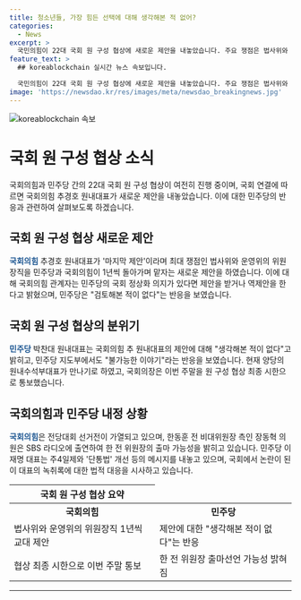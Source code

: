 ```yaml
---
title: 청소년들, 가장 힘든 선택에 대해 생각해본 적 없어?
categories:
  - News
excerpt: >
  국민의힘이 22대 국회 원 구성 협상에 새로운 제안을 내놓았습니다. 주요 쟁점은 법사위와 운영위의 위원장직을 1년씩 교대로 맡는 것인데, 민주당은 쉽게 받아들이기 어렵다고 합니다. 또한, 국민의힘 전당대회 선거전이 가열되며, 한동훈 전 비대위원장과 나경원, 윤상현 의원 등의 출마 가능성이 높아지고 있습니다. 민주당 이재명 대표는 주4일제와 단통법 폐지 등의 메시지를 내놓았고, 국민의힘 박정훈 의원의 녹취록에 대한 법적 대응을 시사했습니다. 호주의 원 구성 협상 최종 시한은 이번 주말로 지정되었습니다.
feature_text: >
  ## koreablockchain 실시간 뉴스 속보입니다.

  국민의힘이 22대 국회 원 구성 협상에 새로운 제안을 내놓았습니다. 주요 쟁점은 법사위와 운영위의 위원장직을 1년씩 교대로 맡는 것인데, 민주당은 쉽게 받아들이기 어렵다고 합니다. 또한, 국민의힘 전당대회 선거전이 가열되며, 한동훈 전 비대위원장과 나경원, 윤상현 의원 등의 출마 가능성이 높아지고 있습니다. 민주당 이재명 대표는 주4일제와 단통법 폐지 등의 메시지를 내놓았고, 국민의힘 박정훈 의원의 녹취록에 대한 법적 대응을 시사했습니다. 호주의 원 구성 협상 최종 시한은 이번 주말로 지정되었습니다.
image: 'https://newsdao.kr/res/images/meta/newsdao_breakingnews.jpg'
---
```


<p><img src="https://newsdao.kr/res/images/meta/newsdao_breakingnews.jpg" alt="koreablockchain 속보" /></p>

<h1>국회 원 구성 협상 소식</h1>

<p data-ke-size="size16">국회의힘과 민주당 간의 22대 국회 원 구성 협상이 여전히 진행 중이며, 국회 연결에 따르면 국회의힘 추경호 원내대표가 새로운 제안을 내놓았습니다. 이에 대한 민주당의 반응과 관련하여 살펴보도록 하겠습니다.</p>

<h2 data-ke-size="size26">국회 원 구성 협상 새로운 제안</h2>

<p><b><span style="color: #1a5490;">국회의힘</span></b> 추경호 원내대표가 '마지막 제안'이라며 최대 쟁점인 법사위와 운영위의 위원장직을 민주당과 국회의힘이 1년씩 돌아가며 맡자는 새로운 제안을 하였습니다. 이에 대해 국회의힘 관계자는 민주당의 국회 정상화 의지가 있다면 제안을 받거나 역제안을 한다고 밝혔으며, 민주당은 "검토해본 적이 없다"는 반응을 보였습니다.</p>

<h2 data-ke-size="size26">국회 원 구성 협상의 분위기</h2>

<p><b><span style="color: #1a5490;">민주당</span></b> 박찬대 원내대표는 국회의힘 추 원내대표의 제안에 대해 "생각해본 적이 없다"고 밝히고, 민주당 지도부에서도 "불가능한 이야기"라는 반응을 보였습니다. 현재 양당의 원내수석부대표가 만나기로 하였고, 국회의장은 이번 주말을 원 구성 협상 최종 시한으로 통보했습니다.</p>

<h2 data-ke-size="size26">국회의힘과 민주당 내정 상황</h2>

<p><b><span style="color: #1a5490;">국회의힘</span></b>은 전당대회 선거전이 가열되고 있으며, 한동훈 전 비대위원장 측인 장동혁 의원은 SBS 라디오에 출연하여 한 전 위원장의 출마 가능성을 밝히고 있습니다. 민주당 이재명 대표는 주4일제와 '단통법' 개선 등의 메시지를 내놓고 있으며, 국회에서 논란이 된 이 대표의 녹취록에 대한 법적 대응을 시사하고 있습니다.</p>

<table>
    <thead>
        <tr>
            <th style="text-align: center; height: 17px;"><b>국회 원 구성 협상 요약</b></th>
        </tr>
    </thead>
    <tbody>
        <tr>
            <td style="text-align: center; height: 17px;"><b>국회의힘</b></td>
            <td style="text-align: center; height: 17px;"><b>민주당</b></td>
        </tr>
        <tr>
            <td>법사위와 운영위의 위원장직 1년씩 교대 제안</td>
            <td>제안에 대한 "생각해본 적이 없다"는 반응</td>
        </tr>
        <tr>
            <td>협상 최종 시한으로 이번 주말 통보</td>
            <td>한 전 위원장 출마선언 가능성 밝혀짐</td>
        </tr>
    </tbody>
</table>

<hr>


